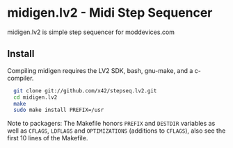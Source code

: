 midigen.lv2 - Midi Step Sequencer
=================================

midigen.lv2 is simple step sequencer for moddevices.com

Install
-------

Compiling midigen requires the LV2 SDK, bash, gnu-make, and a c-compiler.

```bash
  git clone git://github.com/x42/stepseq.lv2.git
  cd midigen.lv2
  make
  sudo make install PREFIX=/usr
```

Note to packagers: The Makefile honors `PREFIX` and `DESTDIR` variables as well
as `CFLAGS`, `LDFLAGS` and `OPTIMIZATIONS` (additions to `CFLAGS`), also
see the first 10 lines of the Makefile.
